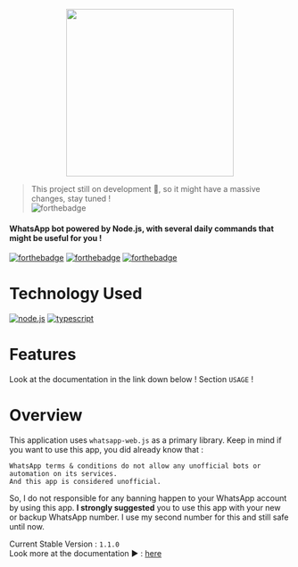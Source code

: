 <p align="center">
    <img width="300" height="300" src="https://i.ibb.co/7y1v1q4/hour.png">
</p>

> This project still on development 🚧, so it might have a massive changes, stay tuned !  
![forthebadge](https://img.shields.io/github/last-commit/gensart-ai/whatsapp-bot/main?display_timestamp=author&style=for-the-badge&logo=github&link=https%3A%2F%2Fgithub.com%2Fgensart-ai%2Fwhatsapp-bot)

#### WhatsApp bot powered by Node.js, with several daily commands that might be useful for you !

[![forthebadge](https://forthebadge.com/images/badges/made-with-javascript.png)](https://nodejs.org)
[![forthebadge](https://forthebadge.com/images/badges/powered-by-electricity.png)](https://web.pln.co.id/tentang-kami/profil-perusahaan)
[![forthebadge](http://forthebadge.com/images/badges/built-with-love.svg)](http://forthebadge.com)

# Technology Used <!-- {docsify-ignore} -->
<a href='https://nodejs.org' target="_blank"><img alt='node.js' src='https://img.shields.io/badge/Node.js-100000?style=for-the-badge&logo=node.js&logoColor=white&labelColor=60AA50&color=447C42'/></a> <a href='https://www.typescriptlang.org/' target="_blank"><img alt='typescript' src='https://img.shields.io/badge/Typescript-100000?style=for-the-badge&logo=typescript&logoColor=white&labelColor=5094DD&color=5094DD'/></a>

# Features
Look at the documentation in the link down below ! Section `USAGE` !

# Overview  
This application uses `whatsapp-web.js` as a primary library. Keep in mind if you want to use this app, you did already know that :  
```
WhatsApp terms & conditions do not allow any unofficial bots or automation on its services.
And this app is considered unofficial.
```
So, I do not responsible for any banning happen to your WhatsApp account by using this app. <b>I strongly suggested</b> you to use this app with your new or backup WhatsApp number. I use my second number for this and still safe until now.

Current Stable Version : `1.1.0`  
Look more at the documentation ▶ : [here](https://gensart-ai.github.io/whatsapp-bot)
